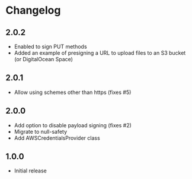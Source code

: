 # Changelog

## 2.0.2
* Enabled to sign PUT methods
* Added an example of presigning a URL to upload files to an S3 bucket (or DigitalOcean Space)

## 2.0.1

* Allow using schemes other than https (fixes #5)

## 2.0.0

* Add option to disable payload signing (fixes #2)
* Migrate to null-safety
* Add AWSCredentialsProvider class

## 1.0.0

* Initial release
